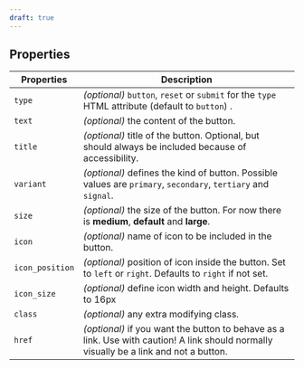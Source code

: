 ```yaml
---
draft: true
---
```


## Properties

| Properties      | Description                                                                                                                            |
| --------------- | -------------------------------------------------------------------------------------------------------------------------------------- |
| `type`          | _(optional)_ `button`, `reset` or `submit` for the `type` HTML attribute (default to `button`) .                                       |
| `text`          | _(optional)_ the content of the button.                                                                                                |
| `title`         | _(optional)_ title of the button. Optional, but should always be included because of accessibility.                                    |
| `variant`       | _(optional)_ defines the kind of button. Possible values are `primary`, `secondary`, `tertiary` and `signal`.                          |
| `size`          | _(optional)_ the size of the button. For now there is **medium**, **default** and **large**.                                           |
| `icon`          | _(optional)_ name of icon to be included in the button.                                                                                |
| `icon_position` | _(optional)_ position of icon inside the button. Set to `left` or `right`. Defaults to `right` if not set.                             |
| `icon_size`     | _(optional)_ define icon width and height. Defaults to 16px                                                                            |
| `class`         | _(optional)_ any extra modifying class.                                                                                                |
| `href`          | _(optional)_ if you want the button to behave as a link. Use with caution! A link should normally visually be a link and not a button. |

